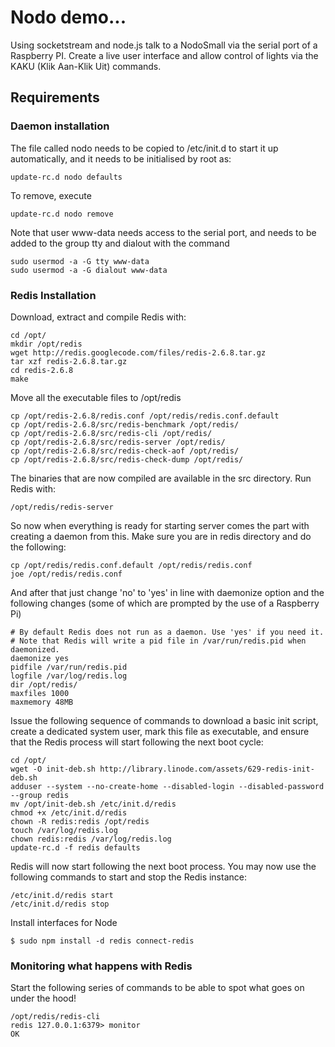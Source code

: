 # Nodo demo... 

Using socketstream and node.js talk to a NodoSmall via the serial port
of a Raspberry PI. Create a live user interface and allow control of 
lights via the KAKU (Klik Aan-Klik Uit) commands.

## Requirements

### Daemon installation
  
The file called nodo needs to be copied to /etc/init.d to start it up automatically,
and it needs to be initialised by root as:

    update-rc.d nodo defaults

To remove, execute

    update-rc.d nodo remove

Note that user www-data needs access to the serial port, and needs to be added to the group tty and dialout
with the command

    sudo usermod -a -G tty www-data
    sudo usermod -a -G dialout www-data

### Redis Installation
Download, extract and compile Redis with:

    cd /opt/
    mkdir /opt/redis
    wget http://redis.googlecode.com/files/redis-2.6.8.tar.gz
    tar xzf redis-2.6.8.tar.gz
    cd redis-2.6.8
    make

Move all the executable files to /opt/redis

    cp /opt/redis-2.6.8/redis.conf /opt/redis/redis.conf.default
    cp /opt/redis-2.6.8/src/redis-benchmark /opt/redis/
    cp /opt/redis-2.6.8/src/redis-cli /opt/redis/
    cp /opt/redis-2.6.8/src/redis-server /opt/redis/
    cp /opt/redis-2.6.8/src/redis-check-aof /opt/redis/
    cp /opt/redis-2.6.8/src/redis-check-dump /opt/redis/

The binaries that are now compiled are available in the src directory. Run Redis with:

    /opt/redis/redis-server

So now when everything is ready for starting server comes the part with creating a daemon from this.
Make sure you are in redis directory and do the following:

    cp /opt/redis/redis.conf.default /opt/redis/redis.conf
    joe /opt/redis/redis.conf

And after that just change 'no' to 'yes' in line with daemonize option and the following changes (some of which
are prompted by the use of a Raspberry Pi)

    # By default Redis does not run as a daemon. Use 'yes' if you need it.
    # Note that Redis will write a pid file in /var/run/redis.pid when daemonized.
    daemonize yes
    pidfile /var/run/redis.pid
    logfile /var/log/redis.log
    dir /opt/redis/
    maxfiles 1000
    maxmemory 48MB

Issue the following sequence of commands to download a basic init script, create a dedicated system user,
mark this file as executable, and ensure that the Redis process will start following the next boot cycle:

    cd /opt/
    wget -O init-deb.sh http://library.linode.com/assets/629-redis-init-deb.sh
    adduser --system --no-create-home --disabled-login --disabled-password --group redis
    mv /opt/init-deb.sh /etc/init.d/redis
    chmod +x /etc/init.d/redis
    chown -R redis:redis /opt/redis
    touch /var/log/redis.log
    chown redis:redis /var/log/redis.log
    update-rc.d -f redis defaults

Redis will now start following the next boot process. You may now use the following commands to start and stop the Redis instance:

    /etc/init.d/redis start
    /etc/init.d/redis stop

Install interfaces for Node

    $ sudo npm install -d redis connect-redis

### Monitoring what happens with Redis

Start the following series of commands to be able to spot what goes on under the hood!

    /opt/redis/redis-cli
    redis 127.0.0.1:6379> monitor
    OK
    



